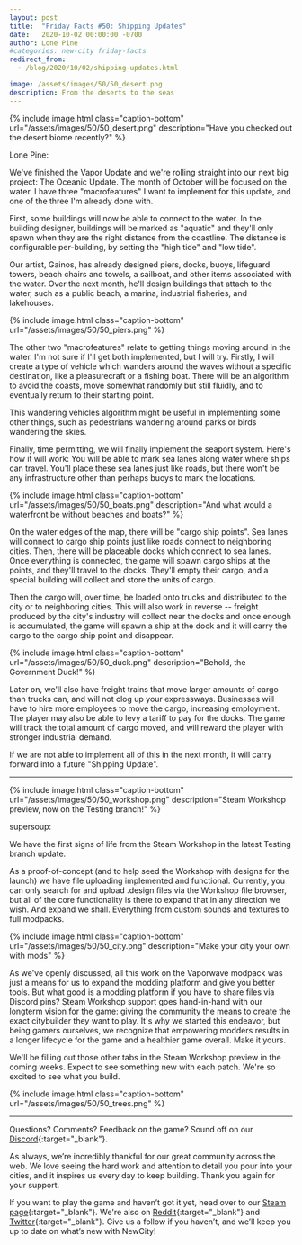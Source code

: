```yaml
---
layout: post
title:  "Friday Facts #50: Shipping Updates"
date:   2020-10-02 00:00:00 -0700
author: Lone Pine
#categories: new-city friday-facts
redirect_from:
  - /blog/2020/10/02/shipping-updates.html

image: /assets/images/50/50_desert.png
description: From the deserts to the seas
---
```


{% include image.html class="caption-bottom"
  url="/assets/images/50/50_desert.png"
  description="Have you checked out the desert biome recently?"
%}

Lone Pine:

We've finished the Vapor Update and we're rolling straight into our next big project: The Oceanic Update. The month of October will be focused on the water. I have three "macrofeatures" I want to implement for this update, and one of the three I'm already done with.

First, some buildings will now be able to connect to the water. In the building designer, buildings will be marked as "aquatic" and they'll only spawn when they are the right distance from the coastline. The distance is configurable per-building, by setting the "high tide" and "low tide".

Our artist, Gainos, has already designed piers, docks, buoys, lifeguard towers, beach chairs and towels, a sailboat, and other items associated with the water. Over the next month, he'll design buildings that attach to the water, such as a public beach, a marina, industrial fisheries, and lakehouses.

{% include image.html class="caption-bottom"
  url="/assets/images/50/50_piers.png"
%}

The other two "macrofeatures" relate to getting things moving around in the water. I'm not sure if I'll get both implemented, but I will try. Firstly, I will create a type of vehicle which wanders around the waves without a specific destination, like a pleasurecraft or a fishing boat. There will be an algorithm to avoid the coasts, move somewhat randomly but still fluidly, and to eventually return to their starting point.

This wandering vehicles algorithm might be useful in implementing some other things, such as pedestrians wandering around parks or birds wandering the skies.

Finally, time permitting, we will finally implement the seaport system. Here's how it will work: You will be able to mark sea lanes along water where ships can travel. You'll place these sea lanes just like roads, but there won't be any infrastructure other than perhaps buoys to mark the locations.

{% include image.html class="caption-bottom"
  url="/assets/images/50/50_boats.png"
  description="And what would a waterfront be without beaches and boats?"
%}

On the water edges of the map, there will be "cargo ship points". Sea lanes will connect to cargo ship points just like roads connect to neighboring cities. Then, there will be placeable docks which connect to sea lanes. Once everything is connected, the game will spawn cargo ships at the points, and they'll travel to the docks. They'll empty their cargo, and a special building will collect and store the units of cargo.

Then the cargo will, over time, be loaded onto trucks and distributed to the city or to neighboring cities. This will also work in reverse -- freight produced by the city's industry will collect near the docks and once enough is accumulated, the game will spawn a ship at the dock and it will carry the cargo to the cargo ship point and disappear.

{% include image.html class="caption-bottom"
  url="/assets/images/50/50_duck.png"
  description="Behold, the Government Duck!"
%}

Later on, we'll also have freight trains that move larger amounts of cargo than trucks can, and will not clog up your expressways. Businesses will have to hire more employees to move the cargo, increasing employment. The player may also be able to levy a tariff to pay for the docks. The game will track the total amount of cargo moved, and will reward the player with stronger industrial demand.

If we are not able to implement all of this in the next month, it will carry forward into a future "Shipping Update".

---

{% include image.html class="caption-bottom"
  url="/assets/images/50/50_workshop.png"
  description="Steam Workshop preview, now on the Testing branch!"
%}

supersoup: 

We have the first signs of life from the Steam Workshop in the latest Testing branch update. 

As a proof-of-concept (and to help seed the Workshop with designs for the launch) we have file uploading implemented and functional. Currently, you can only search for and upload .design files via the Workshop file browser, but all of the core functionality is there to expand that in any direction we wish. And expand we shall. Everything from custom sounds and textures to full modpacks. 

{% include image.html class="caption-bottom"
  url="/assets/images/50/50_city.png"
  description="Make your city your own with mods"
%}


As we've openly discussed, all this work on the Vaporwave modpack was just a means for us to expand the modding platform and give you better tools. But what good is a modding platform if you have to share files via Discord pins? Steam Workshop support goes hand-in-hand with our longterm vision for the game: giving the community the means to create the exact citybuilder they want to play. It's why we started this endeavor, but being gamers ourselves, we recognize that empowering modders results in a longer lifecycle for the game and a healthier game overall. Make it yours.

We'll be filling out those other tabs in the Steam Workshop preview in the coming weeks. Expect to see something new with each patch. We're so excited to see what you build.

{% include image.html class="caption-bottom"
  url="/assets/images/50/50_trees.png"
%}

---

Questions? Comments? Feedback on the game? Sound off on our [Discord]{:target="_blank"}.

As always, we’re incredibly thankful for our great community across the web. We love seeing the hard work and attention to detail you pour into your cities, and it inspires us every day to keep building. Thank you again for your support.

If you want to play the game and haven’t got it yet, head over to our [Steam page]{:target="_blank"}. We're also on [Reddit]{:target="_blank"} and [Twitter]{:target="_blank"}. Give us a follow if you haven’t, and we’ll keep you up to date on what’s new with NewCity!

[Discord]:  http://discord.gg/cz6t4J5
[Steam page]: https://store.steampowered.com/app/1067860/NewCity/
[Reddit]: https://www.reddit.com/r/NewCity
[Twitter]: https://twitter.com/lone_pine_games


